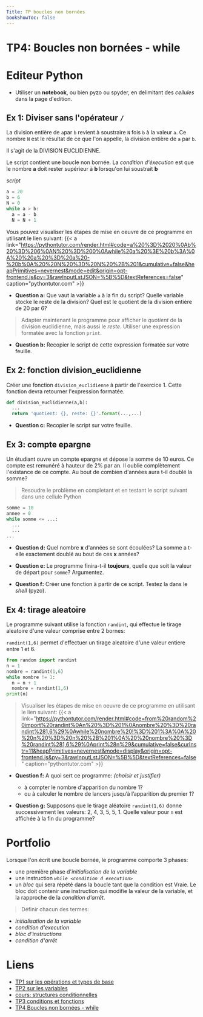 ```yaml
---
Title: TP boucles non bornées
bookShowToc: false
---
```


  
  <!--<link rel="stylesheet" href="https://pyscript.net/alpha/pyscript.css" />
 -->
   <style>
    .editor-box{
      width: 60%;
      display: block;
      border: none;
      margin-right: 10px;
      box-shadow: 0px 2px 5px 0px rgb(77, 77, 77, 0.46);
    }
    #output > div {
    font-family: 'monospace';
    background-color: #e5e5e5;
    border: 1px solid lightgray;
    /*border-top: 0;*/
    font-size: 0.875rem;
    padding: 0.5rem;
  
  }

  #output > div:first-child {
    border-top: 1px solid lightgray;
    display: block;
  }

  #output > div:nth-child(even) {
    border: 0;
  } 
</style>

  <script defer src="https://pyscript.net/alpha/pyscript.js"></script>

# TP4: Boucles non bornées - while
# Editeur Python
* Utiliser un **notebook**, ou bien pyzo ou spyder, en delimitant des *cellules* dans la page d'edition. 

<div>
<py-repl id="my-repl" auto-generate="true"></py-repl>
</div>



## Ex 1: Diviser sans l'opérateur `/`
La division entière de `a`par `b` revient à soustraire `N` fois `b` à la valeur `a`. Ce nombre `N` est le résultat de ce que l'on appelle, la division entière de `a` par `b`.

Il s'agit de la DIVISION EUCLIDIENNE.

Le script contient une boucle non bornée. La *condition d'éxecution* est que le nombre **a** doit rester supérieur à **b** lorsqu'on lui soustrait **b**

*script*

```python
a = 20
b = 6
N = 0
while a > b:
  a = a - b
  N = N + 1
```

Vous pouvez visualiser les étapes de mise en oeuvre de ce programme en utilisant le lien suivant: {{< a link="https://pythontutor.com/render.html#code=a%20%3D%2020%0Ab%20%3D%206%0AN%20%3D%200%0Awhile%20a%20%3E%20b%3A%0A%20%20a%20%3D%20a%20-%20b%0A%20%20N%20%3D%20N%20%2B%201&cumulative=false&heapPrimitives=nevernest&mode=edit&origin=opt-frontend.js&py=3&rawInputLstJSON=%5B%5D&textReferences=false" caption="pythontutor.com" >}}




* **Question a:** Que vaut la variable `a` à la fin du script? Quelle variable stocke le reste de la division? Quel est le quotient de la division entière de 20 par 6?

> Adapter maintenant le programme pour afficher le *quotient* de la division euclidienne, mais aussi le *reste*. Utiliser une expression formatée avec la fonction `print`.

* **Question b:** Recopier le script de cette expression formatée sur votre feuille.

## Ex 2: fonction division_euclidienne
Créer une fonction `division_euclidienne` à partir de l'exercice 1. Cette fonction devra retourner l'expression formatée.

```python
def division_euclidienne(a,b):
  ...
  return 'quotient: {}, reste: {}'.format(...,...)
```

* **Question c:** Recopier le script sur votre feuille.
<!--
## Ex 2: Racine carrée
On va adapter le script suivant pour déterminer la racine carrée de 13. La méthode va permettre d'évaluer à $10^-{2}$ près la valeur de $\sqrt {13}$.

```python
# initialisation de la variable x
x = ...
while <condition d execution>:
  instruction
```

* Au début: à l'**étape d'initialisation** de la variable: On part d'une variable x que l'on initialise à 3, puisque $3^2 = 9$, donc inférieur à 13.

* La **condition d'execution** de la boucle non bornée sera `x**2 < 13`.


* Dans le bloc de la boucle `while`: On va **incrémenter** `x` de 0.01 à chaque itération, dans le bloc de la boucle bornée.

* **Question c:** Recopiez le script sur votre feuille de réponse. Quelle est la valeur approchée de $\sqrt {13}$?
-->
## Ex 3: compte epargne
Un étudiant ouvre un compte epargne et dépose la somme de 10 euros. Ce compte est remunéré à hauteur de 2% par an. Il oublie complètement l'existance de ce compte. Au bout de combien d'années aura t-il doublé la somme?

> Resoudre le problème en completant et en testant le script suivant dans une cellule Python

```python
somme = 10
annee = 0
while somme <= ...:
  ...
  ...
...
``` 

* **Question d:** Quel nombre **x** d'années se sont écoulées? La somme a t-elle exactement doublé au bout de ces **x** années? 

* **Question e:** Le programme finira-t-il **toujours**, quelle que soit la valeur de départ pour `somme`? Argumentez.

* **Question f:** Créer une fonction à partir de ce script. Testez la dans le *shell* (pyzo).

## Ex 4: tirage aleatoire
Le programme suivant utilise la fonction `randint`, qui effectue le tirage aleatoire d'une valeur comprise entre 2 bornes:

`randint(1,6)` permet d'effectuer un tirage aleatoire d'une valeur entiere entre 1 et 6.

```python
from random import randint
n = 1
nombre = randint(1,6)
while nombre != 1:
  n = n + 1
  nombre = randint(1,6)
print(n)
```

> Visualiser les étapes de mise en oeuvre de ce programme en utilisant le lien suivant: {{< a link="https://pythontutor.com/render.html#code=from%20random%20import%20randint%0An%20%3D%201%0Anombre%20%3D%20randint%281,6%29%0Awhile%20nombre%20!%3D%201%3A%0A%20%20n%20%3D%20n%20%2B%201%0A%20%20nombre%20%3D%20randint%281,6%29%0Aprint%28n%29&cumulative=false&curInstr=11&heapPrimitives=nevernest&mode=display&origin=opt-frontend.js&py=3&rawInputLstJSON=%5B%5D&textReferences=false" caption="pythontutor.com" >}}



* **Question f:** A quoi sert ce programme: *(choisir et justifier)*
  * à compter le nombre d'apparition du nombre 1?
  * ou à calculer le nombre de lancers jusqu’à l’apparition du premier 1?



* **Question g:** Supposons que le tirage aléatoire `randint(1,6)` donne successivement les valeurs: 2, 4, 3, 5, 5, 1. Quelle valeur pour `n` est affichée à la fin du programme?

<!--
Ajouter une condition supplémentaire dans l'instruction `while randint(1,6) != 1 and ... :` pour résoudre ce problème de l'arrêt.
-->

# Portfolio
Lorsque l'on écrit une boucle bornée, le programme comporte 3 phases:

* une première phase d'*initialisation de la variable*
* une instruction *`while <condition d execution>`*
* un *bloc* qui sera répété dans la boucle tant que la condition est Vraie. Le bloc doit contenir une instruction qui modifie la valeur de la variable, et la rapproche de la *condition d'arrêt*.

> Définir chacun des termes:

* *initialisation de la variable*
* *condition d'execution*
* *bloc d'instructions*
* *condition d'arrêt*


# Liens
* [TP1 sur les opérations et types de base](../../generalites/page2)
* [TP2 sur les variables](../../variables/page4/)
* [cours: structures conditionnelles](../../conditions/page2/)
* [TP3 conditions et fonctions](../../conditions/page3/)
* [TP4 Boucles non bornées - while](../../conditions/page4/)
